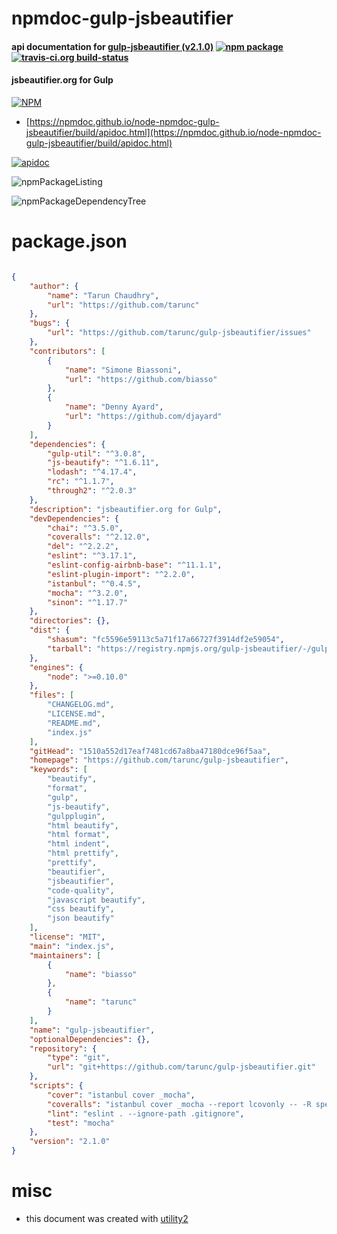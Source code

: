# npmdoc-gulp-jsbeautifier

#### api documentation for  [gulp-jsbeautifier (v2.1.0)](https://github.com/tarunc/gulp-jsbeautifier)  [![npm package](https://img.shields.io/npm/v/npmdoc-gulp-jsbeautifier.svg?style=flat-square)](https://www.npmjs.org/package/npmdoc-gulp-jsbeautifier) [![travis-ci.org build-status](https://api.travis-ci.org/npmdoc/node-npmdoc-gulp-jsbeautifier.svg)](https://travis-ci.org/npmdoc/node-npmdoc-gulp-jsbeautifier)

#### jsbeautifier.org for Gulp

[![NPM](https://nodei.co/npm/gulp-jsbeautifier.png?downloads=true&downloadRank=true&stars=true)](https://www.npmjs.com/package/gulp-jsbeautifier)

- [https://npmdoc.github.io/node-npmdoc-gulp-jsbeautifier/build/apidoc.html](https://npmdoc.github.io/node-npmdoc-gulp-jsbeautifier/build/apidoc.html)

[![apidoc](https://npmdoc.github.io/node-npmdoc-gulp-jsbeautifier/build/screenCapture.buildCi.browser.%252Ftmp%252Fbuild%252Fapidoc.html.png)](https://npmdoc.github.io/node-npmdoc-gulp-jsbeautifier/build/apidoc.html)

![npmPackageListing](https://npmdoc.github.io/node-npmdoc-gulp-jsbeautifier/build/screenCapture.npmPackageListing.svg)

![npmPackageDependencyTree](https://npmdoc.github.io/node-npmdoc-gulp-jsbeautifier/build/screenCapture.npmPackageDependencyTree.svg)



# package.json

```json

{
    "author": {
        "name": "Tarun Chaudhry",
        "url": "https://github.com/tarunc"
    },
    "bugs": {
        "url": "https://github.com/tarunc/gulp-jsbeautifier/issues"
    },
    "contributors": [
        {
            "name": "Simone Biassoni",
            "url": "https://github.com/biasso"
        },
        {
            "name": "Denny Ayard",
            "url": "https://github.com/djayard"
        }
    ],
    "dependencies": {
        "gulp-util": "^3.0.8",
        "js-beautify": "^1.6.11",
        "lodash": "^4.17.4",
        "rc": "^1.1.7",
        "through2": "^2.0.3"
    },
    "description": "jsbeautifier.org for Gulp",
    "devDependencies": {
        "chai": "^3.5.0",
        "coveralls": "^2.12.0",
        "del": "^2.2.2",
        "eslint": "^3.17.1",
        "eslint-config-airbnb-base": "^11.1.1",
        "eslint-plugin-import": "^2.2.0",
        "istanbul": "^0.4.5",
        "mocha": "^3.2.0",
        "sinon": "^1.17.7"
    },
    "directories": {},
    "dist": {
        "shasum": "fc5596e59113c5a71f17a66727f3914df2e59054",
        "tarball": "https://registry.npmjs.org/gulp-jsbeautifier/-/gulp-jsbeautifier-2.1.0.tgz"
    },
    "engines": {
        "node": ">=0.10.0"
    },
    "files": [
        "CHANGELOG.md",
        "LICENSE.md",
        "README.md",
        "index.js"
    ],
    "gitHead": "1510a552d17eaf7481cd67a8ba47180dce96f5aa",
    "homepage": "https://github.com/tarunc/gulp-jsbeautifier",
    "keywords": [
        "beautify",
        "format",
        "gulp",
        "js-beautify",
        "gulpplugin",
        "html beautify",
        "html format",
        "html indent",
        "html prettify",
        "prettify",
        "beautifier",
        "jsbeautifier",
        "code-quality",
        "javascript beautify",
        "css beautify",
        "json beautify"
    ],
    "license": "MIT",
    "main": "index.js",
    "maintainers": [
        {
            "name": "biasso"
        },
        {
            "name": "tarunc"
        }
    ],
    "name": "gulp-jsbeautifier",
    "optionalDependencies": {},
    "repository": {
        "type": "git",
        "url": "git+https://github.com/tarunc/gulp-jsbeautifier.git"
    },
    "scripts": {
        "cover": "istanbul cover _mocha",
        "coveralls": "istanbul cover _mocha --report lcovonly -- -R spec && cat ./coverage/lcov.info | coveralls && rm -rf ./coverage",
        "lint": "eslint . --ignore-path .gitignore",
        "test": "mocha"
    },
    "version": "2.1.0"
}
```



# misc
- this document was created with [utility2](https://github.com/kaizhu256/node-utility2)
